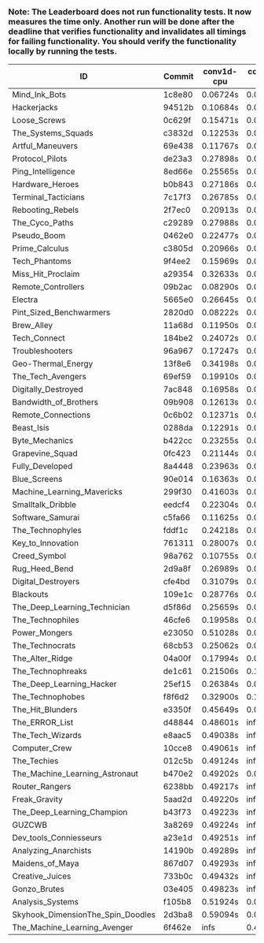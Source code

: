 ### Note: The Leaderboard does not run functionality tests. It now measures the time only. Another run will be done after the deadline that verifies functionality and invalidates all timings for failing functionality. You should verify the functionality locally by running the tests.

|ID|Commit|conv1d-cpu|conv1d-gpu|DWSPConv2D-gpu|gemm-gpu|avg|
|-|-|-|-|-|-|-|
|Mind_Ink_Bots|1c8e80|0.06724s|0.06335s|2.99738s|1.86229s|1.24756s|
|Hackerjacks|94512b|0.10684s|0.06085s|3.05653s|1.88974s|1.27849s|
|Loose_Screws|0c629f|0.15471s|0.07098s|3.05202s|1.84967s|1.28185s|
|The_Systems_Squads|c3832d|0.12253s|0.04762s|3.09223s|1.90702s|1.29235s|
|Artful_Maneuvers|69e438|0.11767s|0.07323s|3.07343s|1.91442s|1.29469s|
|Protocol_Pilots|de23a3|0.27898s|0.06961s|3.01697s|1.83719s|1.30069s|
|Ping_Intelligence|8ed66e|0.25565s|0.05680s|3.00963s|1.88705s|1.30228s|
|Hardware_Heroes|b0b843|0.27186s|0.07499s|2.98903s|1.87578s|1.30291s|
|Terminal_Tacticians|7c17f3|0.26785s|0.06470s|2.99909s|1.88392s|1.30389s|
|Rebooting_Rebels|2f7ec0|0.20913s|0.06432s|3.01177s|1.96948s|1.31367s|
|The_Cyco_Paths|c29289|0.27988s|0.07389s|3.03001s|1.87104s|1.31371s|
|Pseudo_Boom|0462e0|0.22477s|0.04507s|3.02908s|1.97360s|1.31813s|
|Prime_Calculus|c3805d|0.20966s|0.08226s|3.03350s|1.97420s|1.32490s|
|Tech_Phantoms|9f4ee2|0.15969s|0.08596s|3.03967s|2.01508s|1.32510s|
|Miss_Hit_Proclaim|a29354|0.32633s|0.06464s|3.06523s|1.85339s|1.32740s|
|Remote_Controllers|09b2ac|0.08290s|0.04801s|3.27641s|1.93065s|1.33449s|
|Electra|5665e0|0.26645s|0.06890s|3.10426s|1.90781s|1.33685s|
|Pint_Sized_Benchwarmers|2820d0|0.08222s|0.07127s|3.01086s|2.20216s|1.34163s|
|Brew_Alley|11a68d|0.11950s|0.04733s|3.01938s|2.18495s|1.34279s|
|Tech_Connect|184be2|0.24072s|0.06816s|3.00199s|2.07604s|1.34673s|
|Troubleshooters|96a967|0.17247s|0.05774s|3.16086s|2.03262s|1.35593s|
|Geo-Thermal_Energy|13f8e6|0.34198s|0.07258s|3.04995s|1.96386s|1.35709s|
|The_Tech_Avengers|69ef59|0.19910s|0.06378s|3.10991s|2.11027s|1.37076s|
|Digitally_Destroyed|7ac848|0.16958s|0.07173s|3.34169s|1.91973s|1.37568s|
|Bandwidth_of_Brothers|09b908|0.12613s|0.07232s|3.17208s|2.18897s|1.38987s|
|Remote_Connections|0c6b02|0.12371s|0.04992s|3.25884s|2.17673s|1.40230s|
|Beast_Isis|0288da|0.12291s|0.09673s|3.26208s|2.13546s|1.40430s|
|Byte_Mechanics|b422cc|0.23255s|0.06539s|3.09418s|2.23196s|1.40602s|
|Grapevine_Squad|0fc423|0.21144s|0.06595s|3.43156s|1.95115s|1.41502s|
|Fully_Developed|8a4448|0.23963s|0.06405s|3.13402s|2.23381s|1.41788s|
|Blue_Screens|90e014|0.16363s|0.06384s|3.35458s|2.17767s|1.43993s|
|Machine_Learning_Mavericks|299f30|0.41603s|0.07126s|3.05003s|2.22268s|1.44000s|
|Smalltalk_Dribble|eedcf4|0.22304s|0.06874s|3.33015s|2.18467s|1.45165s|
|Software_Samurai|c5fa66|0.11625s|0.04621s|3.02270s|2.62660s|1.45294s|
|The_Technophyles|fddf1c|0.24218s|0.04331s|3.49850s|2.08863s|1.46816s|
|Key_to_Innovation|761311|0.28007s|0.05547s|3.40187s|2.17886s|1.47907s|
|Creed_Symbol|98a762|0.10755s|0.05018s|3.67721s|2.35638s|1.54783s|
|Rug_Heed_Bend|2d9a8f|0.26989s|0.06361s|3.33289s|2.66691s|1.58332s|
|Digital_Destroyers|cfe4bd|0.31079s|0.07846s|3.54986s|2.56785s|1.62674s|
|Blackouts|109e1c|0.28776s|0.06858s|3.78633s|2.52484s|1.66688s|
|The_Deep_Learning_Technician|d5f86d|0.25659s|0.06521s|2.99101s|4.52080s|1.95840s|
|The_Technophiles|46cfe6|0.19958s|0.06681s|3.35161s|4.58280s|2.05020s|
|Power_Mongers|e23050|0.51028s|0.04922s|3.37446s|4.56104s|2.12375s|
|The_Technocrats|68cb53|0.25062s|0.09125s|3.16114s|5.82504s|2.33201s|
|The_Alter_Ridge|04a00f|0.17994s|0.07507s|infs|4.56932s|infs|
|The_Technophreaks|de1c61|0.21506s|0.16042s|infs|2.18319s|infs|
|The_Deep_Learning_Hacker|25ef15|0.26384s|0.07066s|infs|4.58328s|infs|
|The_Technophobes|f8f6d2|0.32900s|0.18800s|infs|1.94498s|infs|
|The_Hit_Blunders|e3350f|0.45649s|0.06042s|infs|4.62438s|infs|
|The_ERROR_List|d48844|0.48601s|infs|infs|4.51471s|infs|
|The_Tech_Wizards|e8aac5|0.49038s|infs|infs|4.67854s|infs|
|Computer_Crew|10cce8|0.49061s|infs|infs|4.56464s|infs|
|The_Techies|012c5b|0.49124s|infs|infs|4.58102s|infs|
|The_Machine_Learning_Astronaut|b470e2|0.49202s|0.07329s|2.99597s|infs|infs|
|Router_Rangers|6238bb|0.49217s|infs|infs|4.55761s|infs|
|Freak_Gravity|5aad2d|0.49220s|infs|infs|4.54589s|infs|
|The_Deep_Learning_Champion|b43f73|0.49223s|infs|infs|4.50680s|infs|
|GUZCWB|3a8269|0.49224s|infs|infs|4.59707s|infs|
|Dev_tools_Conniesseurs|a23e1d|0.49251s|infs|infs|4.60817s|infs|
|Analyzing_Anarchists|14190b|0.49289s|infs|infs|4.59550s|infs|
|Maidens_of_Maya|867d07|0.49293s|infs|infs|4.60479s|infs|
|Creative_Juices|733b0c|0.49432s|infs|infs|4.74737s|infs|
|Gonzo_Brutes|03e405|0.49823s|infs|infs|4.64718s|infs|
|Analysis_Systems|f105b8|0.51924s|0.04650s|infs|infs|infs|
|Skyhook_DimensionThe_Spin_Doodles|2d3ba8|0.59094s|0.07071s|infs|2.49489s|infs|
|The_Machine_Learning_Avenger|6f462e|infs|0.43234s|infs|4.57861s|infs|
